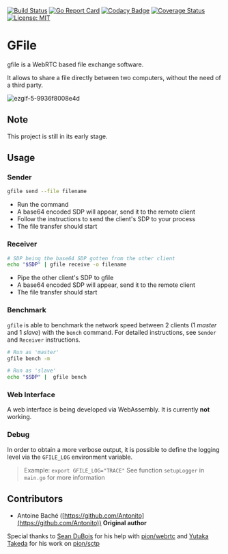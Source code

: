 [![Build Status](https://travis-ci.org/Antonito/gfile.svg?branch=master)](https://travis-ci.org/Antonito/gfile)
[![Go Report Card](https://goreportcard.com/badge/github.com/Antonito/gfile)](https://goreportcard.com/report/github.com/Antonito/gfile)
[![Codacy Badge](https://api.codacy.com/project/badge/Grade/5888662aebd54d2681f9a737dfd33913)](https://www.codacy.com/app/Antonito/gfile?utm_source=github.com&amp;utm_medium=referral&amp;utm_content=Antonito/gfile&amp;utm_campaign=Badge_Grade)
[![Coverage Status](https://coveralls.io/repos/github/Antonito/gfile/badge.svg?branch=master)](https://coveralls.io/github/Antonito/gfile?branch=master)
[![License: MIT](https://img.shields.io/badge/License-MIT-yellow.svg)](https://opensource.org/licenses/MIT)

# GFile

gfile is a WebRTC based file exchange software.

It allows to share a file directly between two computers, without the need of a third party.

![ezgif-5-9936f8008e4d](https://user-images.githubusercontent.com/11705040/55694519-686e2d80-5969-11e9-9bc1-f7a59b62732f.gif)

## Note

This project is still in its early stage.

## Usage

### Sender

```bash
gfile send --file filename
```

-   Run the command
-   A base64 encoded SDP will appear, send it to the remote client
-   Follow the instructions to send the client's SDP to your process
-   The file transfer should start

### Receiver

```bash
# SDP being the base64 SDP gotten from the other client
echo "$SDP" | gfile receive -o filename
```

-   Pipe the other client's SDP to gfile
-   A base64 encoded SDP will appear, send it to the remote client
-   The file transfer should start

### Benchmark

`gfile` is able to benchmark the network speed between 2 clients (1 _master_ and 1 _slave_) with the `bench` command.
For detailed instructions, see `Sender` and `Receiver` instructions.

```bash
# Run as 'master'
gfile bench -m

# Run as 'slave'
echo "$SDP" |  gfile bench
```

### Web Interface

A web interface is being developed via WebAssembly. It is currently **not** working.

### Debug

In order to obtain a more verbose output, it is possible to define the logging level via the `GFILE_LOG` environment variable.

> Example: `export GFILE_LOG="TRACE"`
> See function `setupLogger` in  `main.go` for more information

## Contributors

-   Antoine Baché ([https://github.com/Antonito](https://github.com/Antonito)) **Original author**

Special thanks to [Sean DuBois](https://github.com/Sean-Der) for his help with [pion/webrtc](https://github.com/pion/webrtc) and [Yutaka Takeda](https://github.com/enobufs) for his work on [pion/sctp](https://github.com/pion/sctp)
